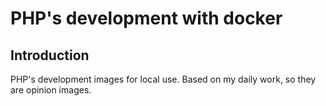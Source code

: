 # PHP's development with docker

## Introduction

PHP's development images for local use. Based on my daily work, so they are opinion images.

